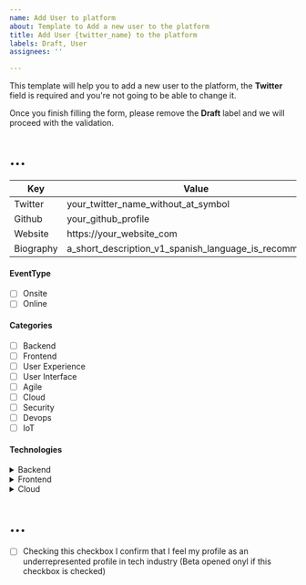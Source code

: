 ```yaml
---
name: Add User to platform
about: Template to Add a new user to the platform
title: Add User {twitter_name} to the platform
labels: Draft, User
assignees: ''

---
```


This template will help you to add a new user to the platform, the **Twitter** field is required and you're not going to be able to change it.

Once you finish filling the form, please remove the **Draft** label and we will proceed with the validation.

# ...
|Key| Value|
|---|------|
|Twitter|your_twitter_name_without_at_symbol|
|Github|your_github_profile|
|Website|https://your_website_com|
|Biography|a_short_description_v1_spanish_language_is_recommended|

#### EventType
- [ ] Onsite
- [ ] Online

#### Categories
- [ ] Backend
- [ ] Frontend
- [ ] User Experience
- [ ] User Interface
- [ ] Agile
- [ ] Cloud
- [ ] Security
- [ ] Devops
- [ ] IoT

#### Technologies
<details>
  <summary>Backend</summary>
  
- [ ] Java
- [ ] .Net
- [ ] PHP
</details>
<details>
  <summary>Frontend</summary>
  
- [ ] JavaScript
- [ ] TypeScript
- [ ] Layout
</details>
<details>
  <summary>Cloud</summary>
  
- [ ] AWS
- [ ] Google Cloud
- [ ] Azure
</details>

# ...

- [ ]  Checking this checkbox I confirm that I feel my profile as an underrepresented profile in tech industry (Beta opened onyl if this checkbox is checked)

